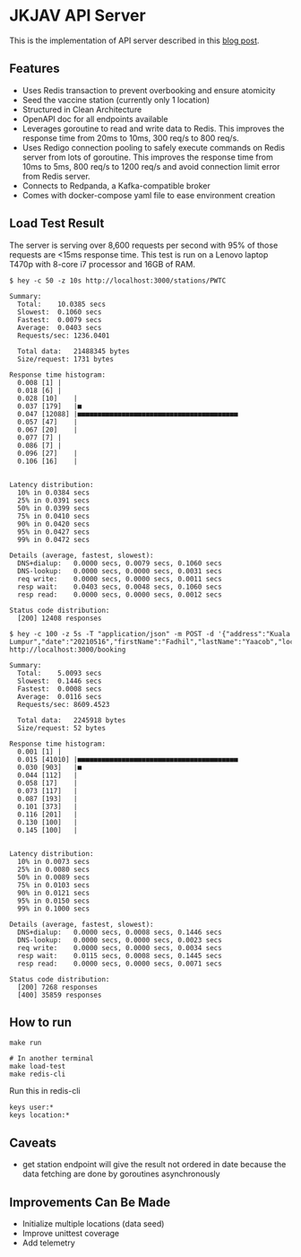 # JKJAV API Server

This is the implementation of API server described in this [blog post](https://fadhil-blog.dev/blog/how-i-would-built-malaysia-az-site/).

## Features

- Uses Redis transaction to prevent overbooking and ensure atomicity
- Seed the vaccine station (currently only 1 location)
- Structured in Clean Architecture
- OpenAPI doc for all endpoints available
- Leverages goroutine to read and write data to Redis. This improves the response time from 20ms to 10ms, 300 req/s to 800 req/s.
- Uses Redigo connection pooling to safely execute commands on Redis server from lots of goroutine. This improves the response time from 10ms to 5ms, 800 req/s to 1200 req/s and avoid connection limit error from Redis server.
- Connects to Redpanda, a Kafka-compatible broker
- Comes with docker-compose yaml file to ease environment creation

## Load Test Result

The server is serving over 8,600 requests per second with 95% of those requests are <15ms response time. This test is run on a Lenovo laptop T470p with 8-core i7 processor and 16GB of RAM.

```shell
$ hey -c 50 -z 10s http://localhost:3000/stations/PWTC

Summary:
  Total:	10.0385 secs
  Slowest:	0.1060 secs
  Fastest:	0.0079 secs
  Average:	0.0403 secs
  Requests/sec:	1236.0401
  
  Total data:	21488345 bytes
  Size/request:	1731 bytes

Response time histogram:
  0.008 [1]	|
  0.018 [6]	|
  0.028 [10]	|
  0.037 [179]	|■
  0.047 [12088]	|■■■■■■■■■■■■■■■■■■■■■■■■■■■■■■■■■■■■■■■■
  0.057 [47]	|
  0.067 [20]	|
  0.077 [7]	|
  0.086 [7]	|
  0.096 [27]	|
  0.106 [16]	|


Latency distribution:
  10% in 0.0384 secs
  25% in 0.0391 secs
  50% in 0.0399 secs
  75% in 0.0410 secs
  90% in 0.0420 secs
  95% in 0.0427 secs
  99% in 0.0472 secs

Details (average, fastest, slowest):
  DNS+dialup:	0.0000 secs, 0.0079 secs, 0.1060 secs
  DNS-lookup:	0.0000 secs, 0.0000 secs, 0.0031 secs
  req write:	0.0000 secs, 0.0000 secs, 0.0011 secs
  resp wait:	0.0403 secs, 0.0048 secs, 0.1060 secs
  resp read:	0.0000 secs, 0.0000 secs, 0.0012 secs

Status code distribution:
  [200]	12408 responses
```


```shell
$ hey -c 100 -z 5s -T "application/json" -m POST -d '{"address":"Kuala Lumpur","date":"20210516","firstName":"Fadhil","lastName":"Yaacob","location":"PWTC","mysejahteraId":"900127015527","phoneNumber":"0123456789"}' http://localhost:3000/booking

Summary:
  Total:	5.0093 secs
  Slowest:	0.1446 secs
  Fastest:	0.0008 secs
  Average:	0.0116 secs
  Requests/sec:	8609.4523
  
  Total data:	2245918 bytes
  Size/request:	52 bytes

Response time histogram:
  0.001 [1]	|
  0.015 [41010]	|■■■■■■■■■■■■■■■■■■■■■■■■■■■■■■■■■■■■■■■■
  0.030 [903]	|■
  0.044 [112]	|
  0.058 [17]	|
  0.073 [117]	|
  0.087 [193]	|
  0.101 [373]	|
  0.116 [201]	|
  0.130 [100]	|
  0.145 [100]	|


Latency distribution:
  10% in 0.0073 secs
  25% in 0.0080 secs
  50% in 0.0089 secs
  75% in 0.0103 secs
  90% in 0.0121 secs
  95% in 0.0150 secs
  99% in 0.1000 secs

Details (average, fastest, slowest):
  DNS+dialup:	0.0000 secs, 0.0008 secs, 0.1446 secs
  DNS-lookup:	0.0000 secs, 0.0000 secs, 0.0023 secs
  req write:	0.0000 secs, 0.0000 secs, 0.0034 secs
  resp wait:	0.0115 secs, 0.0008 secs, 0.1445 secs
  resp read:	0.0000 secs, 0.0000 secs, 0.0071 secs

Status code distribution:
  [200]	7268 responses
  [400]	35859 responses

```

## How to run

```shell
make run

# In another terminal
make load-test
make redis-cli
```

Run this in redis-cli
```
keys user:*
keys location:*
```

## Caveats
- get station endpoint will give the result not ordered in date because the data fetching are done by goroutines asynchronously

## Improvements Can Be Made

- Initialize multiple locations (data seed)
- Improve unittest coverage
- Add telemetry
